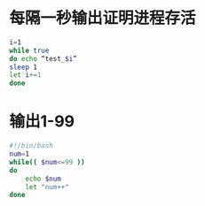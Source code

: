 # 每隔一秒输出证明进程存活

```bash
i=1
while true
do echo “test_$i”
sleep 1
let i+=1
done
```

# 输出1-99

```bash
#!/bin/bash
num=1
while(( $num<=99 ))
do
    echo $num
    let "num++"
done
```


